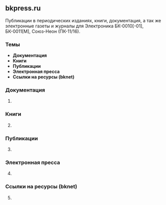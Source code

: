 ## bkpress.ru

Публикации в периодических изданиях, книги, документация, а так же электронные газеты и журналы для Электроника БК-0010[-01], БК-0011[М], Союз-Неон (ПК-11/16).

### Темы

- **Документация**
- **Книги**
- **Публикации**
- **Электронная пресса**
- **Ссылки на ресурсы (bknet)**



### Документация

1.

### Книги

2.

### Публикации

3.

### Электронная пресса

4.

### Ссылки на ресурсы (bknet)

5.
